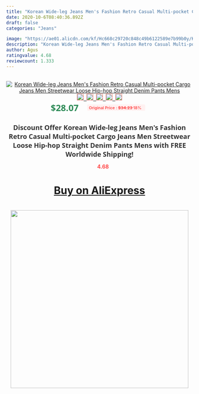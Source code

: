 ```yaml
---
title: "Korean Wide-leg Jeans Men's Fashion Retro Casual Multi-pocket Cargo Jeans Men Streetwear Loose Hip-hop Straight Denim Pants Mens"
date: 2020-10-6T08:40:36.892Z
draft: false
categories: "Jeans"

image: "https://ae01.alicdn.com/kf/Hc668c29720c848c49b6122589e7b99b0y/Korean-Wide-leg-Jeans-Men-s-Fashion-Retro-Casual-Multi-pocket-Cargo-Jeans-Men-Streetwear-Loose.jpg"
description: "Korean Wide-leg Jeans Men's Fashion Retro Casual Multi-pocket Cargo Jeans Men Streetwear Loose Hip-hop Straight Denim Pants Mens"
author: Agus
ratingvalue: 4.68
reviewcount: 1.333
---
```

<br>
<div style="text-align: center;">
<a href="https://s.click.aliexpress.com/e/_AXmnkp" target="_blank" rel="nofollow noopener noreferrer"><img alt="Korean Wide-leg Jeans Men's Fashion Retro Casual Multi-pocket Cargo Jeans Men Streetwear Loose Hip-hop Straight Denim Pants Mens" class="magnifier-image" src="https://ae01.alicdn.com/kf/Hc668c29720c848c49b6122589e7b99b0y/Korean-Wide-leg-Jeans-Men-s-Fashion-Retro-Casual-Multi-pocket-Cargo-Jeans-Men-Streetwear-Loose.jpg_640x640.jpg">
<br>
<img style="border:1px solid salmon" src="https://ae01.alicdn.com/kf/Hc668c29720c848c49b6122589e7b99b0y/Korean-Wide-leg-Jeans-Men-s-Fashion-Retro-Casual-Multi-pocket-Cargo-Jeans-Men-Streetwear-Loose.jpg_120x120.jpg">&nbsp;&nbsp;<img style="border:1px solid salmon" src="https://ae01.alicdn.com/kf/H2b10aaefb5104fbc8ad802c5793d4459L/Korean-Wide-leg-Jeans-Men-s-Fashion-Retro-Casual-Multi-pocket-Cargo-Jeans-Men-Streetwear-Loose.jpg_120x120.jpg">&nbsp;&nbsp;<img style="border:1px solid salmon" src="https://ae01.alicdn.com/kf/H22646d669e2c4dd1b56649e5dd3aa8b7l/Korean-Wide-leg-Jeans-Men-s-Fashion-Retro-Casual-Multi-pocket-Cargo-Jeans-Men-Streetwear-Loose.jpg_120x120.jpg">&nbsp;&nbsp;<img style="border:1px solid salmon" src="https://ae01.alicdn.com/kf/H90c229473aee4d3f9912da86c672f576Q/Korean-Wide-leg-Jeans-Men-s-Fashion-Retro-Casual-Multi-pocket-Cargo-Jeans-Men-Streetwear-Loose.jpg_120x120.jpg">&nbsp;&nbsp;<img style="border:1px solid salmon" src="https://ae01.alicdn.com/kf/He42dcffff029410396cbd9a697fc2aaf9/Korean-Wide-leg-Jeans-Men-s-Fashion-Retro-Casual-Multi-pocket-Cargo-Jeans-Men-Streetwear-Loose.jpg_120x120.jpg"></a></div><br0>
<div style="text-align: center;"><span style="background-color: white; border: 0px; box-sizing: border-box; color: seagreen; display: inline-block; font-family: &quot;open sans&quot; , &quot;arial&quot; , &quot;helvetica&quot; , sans-serif , &quot;heiti&quot;; font-size: 24px; font-stretch: inherit; font-weight: 700; line-height: inherit; margin: 0px 10px 0px 0px; padding: 0px; vertical-align: middle;">$28.07 </span>
<span style="background: rgb(255 , 241 , 241); border-radius: 3px; border: 0px; box-sizing: border-box; color: #ff4747; display: inline-block; font-family: inherit; font-size: 12px; font-stretch: inherit; font-style: inherit; font-variant: inherit; font-weight: 600; line-height: inherit; margin: 0px; padding: 2px 5px; transform: scale(0.9); vertical-align: middle;">Original Price : <b style="text-decoration: line-through;">$34.23 </b> 18%&nbsp;&nbsp;</span></div>
<h1 style="color: #333333; display: inline-block; font-family: &quot;open sans&quot; , &quot;arial&quot; , &quot;helvetica&quot; , sans-serif , &quot;heiti&quot;; font-size: 18px; font-stretch: inherit; font-weight: 700; text-align: center;">Discount Offer Korean Wide-leg Jeans Men's Fashion Retro Casual Multi-pocket Cargo Jeans Men Streetwear Loose Hip-hop Straight Denim Pants Mens with FREE Worldwide Shipping!</h1>
<div style="color: #ff4747; text-align: center;">
<img src="https://4.bp.blogspot.com/-M0ZcTcb-5uY/XleCXlxnR4I/AAAAAAAAAEc/OrjgMkXV1oMQFaCRZj5HQwOCBcu3w1FegCPcBGAYYCw/s1600/star.png" style="height: 15px;">&nbsp;<b>4.68</b></div>
<div class="button_cont" align="center"><a class="buynow_a" href="https://s.click.aliexpress.com/e/_AXmnkp" target="_blank" rel="nofollow noopener noreferrer"><H1>Buy on AliExpress</H1></a></div><br>
<div class="separator" style="clear: both; text-align: center;">
<img src="https://lh3.googleusercontent.com/-pTy5HemUv9M/XlePHvY0dAI/AAAAAAAAAE4/0nX5iRUoIWY8eMW9Dpxeirr157OZliDIgCLcBGAsYHQ/s1600/badge.gif" width="480">
</div>
